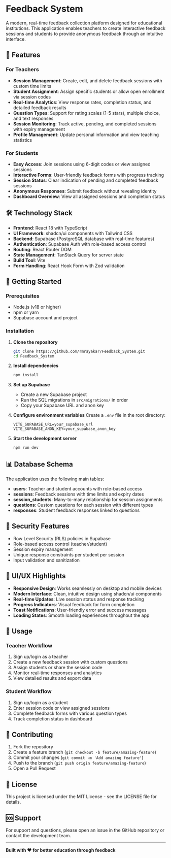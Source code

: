 # Feedback System

A modern, real-time feedback collection platform designed for educational institutions. This application enables teachers to create interactive feedback sessions and students to provide anonymous feedback through an intuitive interface.

## 🎯 Features

### For Teachers

- **Session Management**: Create, edit, and delete feedback sessions with custom time limits
- **Student Assignment**: Assign specific students or allow open enrollment via session codes
- **Real-time Analytics**: View response rates, completion status, and detailed feedback results
- **Question Types**: Support for rating scales (1-5 stars), multiple choice, and text responses
- **Session Monitoring**: Track active, pending, and completed sessions with expiry management
- **Profile Management**: Update personal information and view teaching statistics

### For Students

- **Easy Access**: Join sessions using 6-digit codes or view assigned sessions
- **Interactive Forms**: User-friendly feedback forms with progress tracking
- **Session Status**: Clear indication of pending and completed feedback sessions
- **Anonymous Responses**: Submit feedback without revealing identity
- **Dashboard Overview**: View all assigned sessions and completion status

## 🛠️ Technology Stack

- **Frontend**: React 18 with TypeScript
- **UI Framework**: shadcn/ui components with Tailwind CSS
- **Backend**: Supabase (PostgreSQL database with real-time features)
- **Authentication**: Supabase Auth with role-based access control
- **Routing**: React Router DOM
- **State Management**: TanStack Query for server state
- **Build Tool**: Vite
- **Form Handling**: React Hook Form with Zod validation

## 🚀 Getting Started

### Prerequisites

- Node.js (v18 or higher)
- npm or yarn
- Supabase account and project

### Installation

1. **Clone the repository**

   ```bash
   git clone https://github.com/rmrayakar/Feedback_System.git
   cd Feedback_System
   ```

2. **Install dependencies**

   ```bash
   npm install
   ```

3. **Set up Supabase**

   - Create a new Supabase project
   - Run the SQL migrations in `src/migrations/` in order
   - Copy your Supabase URL and anon key

4. **Configure environment variables**
   Create a `.env` file in the root directory:

   ```env
   VITE_SUPABASE_URL=your_supabase_url
   VITE_SUPABASE_ANON_KEY=your_supabase_anon_key
   ```

5. **Start the development server**

   ```bash
   npm run dev
   ```

## 📊 Database Schema

The application uses the following main tables:

- **users**: Teacher and student accounts with role-based access
- **sessions**: Feedback sessions with time limits and expiry dates
- **session_students**: Many-to-many relationship for session assignments
- **questions**: Custom questions for each session with different types
- **responses**: Student feedback responses linked to questions

## 🔐 Security Features

- Row Level Security (RLS) policies in Supabase
- Role-based access control (teacher/student)
- Session expiry management
- Unique response constraints per student per session
- Input validation and sanitization

## 🎨 UI/UX Highlights

- **Responsive Design**: Works seamlessly on desktop and mobile devices
- **Modern Interface**: Clean, intuitive design using shadcn/ui components
- **Real-time Updates**: Live session status and response tracking
- **Progress Indicators**: Visual feedback for form completion
- **Toast Notifications**: User-friendly error and success messages
- **Loading States**: Smooth loading experiences throughout the app

## 📱 Usage

### Teacher Workflow

1. Sign up/login as a teacher
2. Create a new feedback session with custom questions
3. Assign students or share the session code
4. Monitor real-time responses and analytics
5. View detailed results and export data

### Student Workflow

1. Sign up/login as a student
2. Enter session code or view assigned sessions
3. Complete feedback forms with various question types
4. Track completion status in dashboard

## 🤝 Contributing

1. Fork the repository
2. Create a feature branch (`git checkout -b feature/amazing-feature`)
3. Commit your changes (`git commit -m 'Add amazing feature'`)
4. Push to the branch (`git push origin feature/amazing-feature`)
5. Open a Pull Request

## 📄 License

This project is licensed under the MIT License - see the LICENSE file for details.

## 🆘 Support

For support and questions, please open an issue in the GitHub repository or contact the development team.

---

**Built with ❤️ for better education through feedback**
